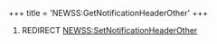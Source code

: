 +++
title = 'NEWSS:GetNotificationHeaderOther'
+++

1.  REDIRECT
    [NEWSS:SetNotificationHeaderOther](NEWSS:SetNotificationHeaderOther "wikilink")

